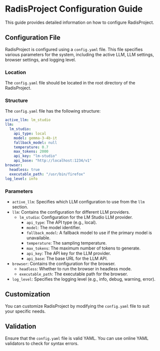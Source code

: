 # RadisProject Configuration Guide

This guide provides detailed information on how to configure RadisProject.

## Configuration File

RadisProject is configured using a `config.yaml` file. This file specifies various parameters for the system, including the active LLM, LLM settings, browser settings, and logging level.

### Location

The `config.yaml` file should be located in the root directory of the RadisProject.

### Structure

The `config.yaml` file has the following structure:

```yaml
active_llm: lm_studio
llm:
  lm_studio:
    api_type: local
    model: gemma-3-4b-it
    fallback_model: null
    temperature: 0.7
    max_tokens: 2000
    api_key: "lm-studio"
    api_base: "http://localhost:1234/v1"
browser:
  headless: true
  executable_path: "/usr/bin/firefox"
log_level: info
```

### Parameters

*   `active_llm`: Specifies which LLM configuration to use from the `llm` section.
*   `llm`: Contains the configuration for different LLM providers.
    *   `lm_studio`: Configuration for the LM Studio LLM provider.
        *   `api_type`: The API type (e.g., local).
        *   `model`: The model identifier.
        *   `fallback_model`: A fallback model to use if the primary model is unavailable.
        *   `temperature`: The sampling temperature.
        *   `max_tokens`: The maximum number of tokens to generate.
        *   `api_key`: The API key for the LLM provider.
        *   `api_base`: The base URL for the LLM API.
*   `browser`: Contains the configuration for the browser.
    *   `headless`: Whether to run the browser in headless mode.
    *   `executable_path`: The executable path for the browser.
*   `log_level`: Specifies the logging level (e.g., info, debug, warning, error).

## Customization

You can customize RadisProject by modifying the `config.yaml` file to suit your specific needs.

## Validation

Ensure that the `config.yaml` file is valid YAML. You can use online YAML validators to check for syntax errors.
